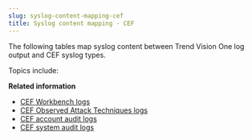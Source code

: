 ```yaml
---
slug: syslog-content-mapping-cef
title: Syslog content mapping - CEF
---
```


The following tables map syslog content between Trend Vision One log output and CEF syslog types.

Topics include:

**Related information**

- [CEF Workbench logs](cef-workbench-logs.md)
- [CEF Observed Attack Techniques logs](cef-observed-attack-techniques-logs.md)
- [CEF account audit logs](cef-account-audit-logs.md)
- [CEF system audit logs](cef-system-audit-logs.md)
